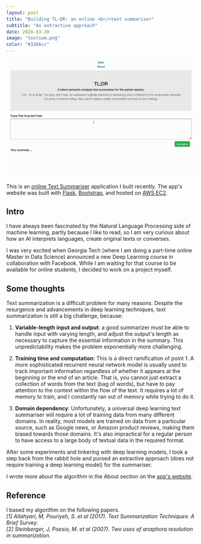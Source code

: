 ```yaml
---
layout: post
title: "Building TL-DR: an online <br/>text summariser"
subtitle: "An extractive approach"
date: 2020-03-20
image: "textsum.png"
color: "#3366cc"
---
```


![TextSummariserDemo](/assets/images/textsumdemo.gif)

This is an [online Text Summariser](http://www.thetextsummarizer.com/) application I built recently. The app's website was built with [Flask](https://flask.palletsprojects.com/en/1.1.x/), [Bootstrap](https://getbootstrap.com/), and hosted on [AWS EC2](https://aws.amazon.com/ec2/).

## Intro
I have always been fascinated by the Natural Language Processing side of machine learning, partly because I like to read, so I am very curious about how an AI interprets languages, create original texts or converses.

I was very excited when Georgia Tech (where I am doing a part-time online Master in Data Science) announced a new Deep Learning course in collaboration with Facebook. While I am waiting for that course to be available for online students, I decided to work on a project myself. 

## Some thoughts
Text summarization is a difficult problem for many reasons. Despite the resurgence and advancements in deep learning techniques, text summarization is still a big challenge, because:

1. **Variable-length input and output**: a good summarizer must be able to handle input with varying length, and adjust the output's length as necessary to capture the essential information in the summary. This unpredictability makes the problem exponentially more challenging.

2. **Training time and computation**: This is a direct ramification of point 1. A more sophisticated recurrent neural network model is usually used to track important information regardless of whether it appears at the beginning or the end of an article. That is, you cannot just extract a collection of words from the text (bag of words), but have to pay attention to the context within the flow of the text. It requires a lot of memory to train, and I constantly ran out of memory while trying to do it.

3. **Domain dependency**: Unfortunately, a universal deep learning text summariser will require a lot of training data from many different domains. In reality, most models are trained on data from a particular source, such as Google news, or Amazon product reviews, making them biased towards those domains. It's also impractical for a regular person to have access to a large body of textual data in the required format.

After some experiments and tinkering with deep learning models, I took a step back from the rabbit hole and pursed an extractive approach (does not require training a deep learning model) for the summariser.

I wrote more about the algorithm in the About section on the [app's website](http://www.thetextsummarizer.com/about).

## Reference
I based my algorithm on the following papers.  
*[1] Allahyari, M, Pouriyeh, S. et al (2017). Text Summarization Techniques: A Brief Survey.*  
*[2] Steinberger, J, Poesio, M. et al (2007). Two uses of anaphora resolution in summarization.*